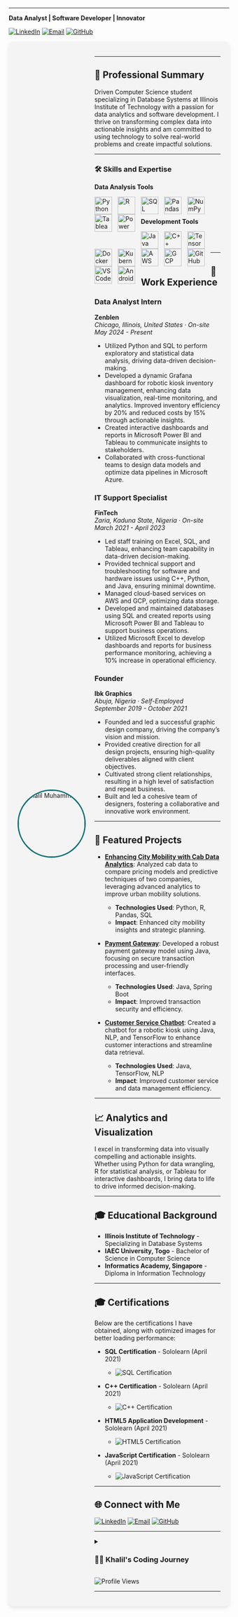 

---


**Data Analyst | Software Developer | Innovator**

[![LinkedIn](https://img.shields.io/badge/LinkedIn-Connect-blue?style=flat&logo=linkedin)](https://www.linkedin.com/in/khalilmuhammad) [![Email](https://img.shields.io/badge/Email-Contact-red?style=flat&logo=gmail)](mailto:khalil.muhammad@example.com) [![GitHub](https://img.shields.io/badge/GitHub-Projects-black?style=flat&logo=github)](https://github.com/Ksani1)

<div style="display: flex; align-items: center; padding: 20px; background-color: #f4f4f4; border-radius: 10px; box-shadow: 0 4px 8px rgba(0, 0, 0, 0.1);">
    <img src="Photo.png" alt="Khalil Muhammad" width="150" style="border-radius: 50%; border: 3px solid #0d7377; margin-right: 20px;">
    <div>


---

## 🌟 Professional Summary

Driven Computer Science student specializing in Database Systems at Illinois Institute of Technology with a passion for data analytics and software development. I thrive on transforming complex data into actionable insights and am committed to using technology to solve real-world problems and create impactful solutions.

---

### 🛠️ Skills and Expertise

**Data Analysis Tools**

<img align="left" alt="Python" width="40px" style="padding-right:10px;" src="https://cdn.jsdelivr.net/gh/devicons/devicon/icons/python/python-plain.svg"/>
<img align="left" alt="R" width="40px" style="padding-right:10px;" src="https://cdn.jsdelivr.net/gh/devicons/devicon/icons/r/r-original.svg"/>
<img align="left" alt="SQL" width="40px" style="padding-right:10px;" src="https://cdn.jsdelivr.net/gh/devicons/devicon/icons/mysql/mysql-original.svg"/>
<img align="left" alt="Pandas" width="40px" style="padding-right:10px;" src="https://cdn.jsdelivr.net/gh/devicons/devicon/icons/pandas/pandas-original.svg"/>
<img align="left" alt="NumPy" width="40px" style="padding-right:10px;" src="https://cdn.jsdelivr.net/gh/devicons/devicon/icons/numpy/numpy-original.svg"/>
<img align="left" alt="Tableau" width="40px" style="padding-right:10px;" src="https://upload.wikimedia.org/wikipedia/commons/4/4b/Tableau_Logo.png"/>
<img align="left" alt="Power BI" width="40px" style="padding-right:10px;" src="https://upload.wikimedia.org/wikipedia/commons/c/cf/New_Power_BI_Logo.svg"/>
<br/>
<br/>

**Development Tools**

<img align="left" alt="Java" width="40px" style="padding-right:10px;" src="https://cdn.jsdelivr.net/gh/devicons/devicon/icons/java/java-original.svg"/>
<img align="left" alt="C++" width="40px" style="padding-right:10px;" src="https://cdn.jsdelivr.net/gh/devicons/devicon/icons/cplusplus/cplusplus-line.svg"/>
<img align="left" alt="TensorFlow" width="40px" style="padding-right:10px;" src="https://cdn.jsdelivr.net/gh/devicons/devicon/icons/tensorflow/tensorflow-original.svg"/>
<img align="left" alt="Docker" width="40px" style="padding-right:10px;" src="https://cdn.jsdelivr.net/gh/devicons/devicon/icons/docker/docker-original.svg"/>
<img align="left" alt="Kubernetes" width="40px" style="padding-right:10px;" src="https://cdn.jsdelivr.net/gh/devicons/devicon/icons/kubernetes/kubernetes-plain.svg"/>
<img align="left" alt="AWS" width="40px" style="padding-right:10px;" src="https://cdn.jsdelivr.net/gh/devicons/devicon/icons/amazonwebservices/amazonwebservices-original-wordmark.svg"/>
<img align="left" alt="GCP" width="40px" style="padding-right:10px;" src="https://cdn.jsdelivr.net/gh/devicons/devicon/icons/googlecloud/googlecloud-original.svg"/>
<img align="left" alt="GitHub" width="40px" style="padding-right:10px;" src="https://cdn.jsdelivr.net/gh/devicons/devicon/icons/github/github-original.svg"/>
<img align="left" alt="VS Code" width="40px" style="padding-right:10px;" src="https://cdn.jsdelivr.net/gh/devicons/devicon/icons/vscode/vscode-original.svg"/>
<img align="left" alt="Android Studio" width="40px" style="padding-right:10px;" src="https://cdn.jsdelivr.net/gh/devicons/devicon/icons/androidstudio/androidstudio-original.svg"/>
<br/>
<br/>


---

## 💼 Work Experience

### Data Analyst Intern
**Zenblen**  
*Chicago, Illinois, United States · On-site*  
*May 2024 - Present*

- Utilized Python and SQL to perform exploratory and statistical data analysis, driving data-driven decision-making.
- Developed a dynamic Grafana dashboard for robotic kiosk inventory management, enhancing data visualization, real-time monitoring, and analytics. Improved inventory efficiency by 20% and reduced costs by 15% through actionable insights.
- Created interactive dashboards and reports in Microsoft Power BI and Tableau to communicate insights to stakeholders.
- Collaborated with cross-functional teams to design data models and optimize data pipelines in Microsoft Azure.

### IT Support Specialist
**FinTech**  
*Zaria, Kaduna State, Nigeria · On-site*  
*March 2021 - April 2023*

- Led staff training on Excel, SQL, and Tableau, enhancing team capability in data-driven decision-making.
- Provided technical support and troubleshooting for software and hardware issues using C++, Python, and Java, ensuring minimal downtime.
- Managed cloud-based services on AWS and GCP, optimizing data storage.
- Developed and maintained databases using SQL and created reports using Microsoft Power BI and Tableau to support business operations.
- Utilized Microsoft Excel to develop dashboards and reports for business performance monitoring, achieving a 10% increase in operational efficiency.

### Founder
**Ibk Graphics**  
*Abuja, Nigeria · Self-Employed*  
*September 2019 - October 2021*

- Founded and led a successful graphic design company, driving the company’s vision and mission.
- Provided creative direction for all design projects, ensuring high-quality deliverables aligned with client objectives.
- Cultivated strong client relationships, resulting in a high level of satisfaction and repeat business.
- Built and led a cohesive team of designers, fostering a collaborative and innovative work environment.

---

## 🚀 Featured Projects

- **[Enhancing City Mobility with Cab Data Analytics](https://github.com/Ksani1/Enhancing-City-Mobility-with-Cab-Data-Analytics)**: Analyzed cab data to compare pricing models and predictive techniques of two companies, leveraging advanced analytics to improve urban mobility solutions.
  - **Technologies Used**: Python, R, Pandas, SQL
  - **Impact**: Enhanced city mobility insights and strategic planning.

- **[Payment Gateway](https://github.com/Ksani1/payment-gateway)**: Developed a robust payment gateway model using Java, focusing on secure transaction processing and user-friendly interfaces.
  - **Technologies Used**: Java, Spring Boot
  - **Impact**: Improved transaction security and efficiency.

- **[Customer Service Chatbot](https://github.com/Ksani1/customer-service-chatbot)**: Created a chatbot for a robotic kiosk using Java, NLP, and TensorFlow to enhance customer interactions and streamline data retrieval.
  - **Technologies Used**: Java, TensorFlow, NLP
  - **Impact**: Improved customer service and data management efficiency.

---

## 📈 Analytics and Visualization

I excel in transforming data into visually compelling and actionable insights. Whether using Python for data wrangling, R for statistical analysis, or Tableau for interactive dashboards, I bring data to life to drive informed decision-making.

---

## 🎓 Educational Background

- **Illinois Institute of Technology** - Specializing in Database Systems
- **IAEC University, Togo** - Bachelor of Science in Computer Science
- **Informatics Academy, Singapore** - Diploma in Information Technology
  
---

## 🎓 Certifications

Below are the certifications I have obtained, along with optimized images for better loading performance:

- **SQL Certification** - Sololearn (April 2021)
  - ![SQL Certification](SQL.jpg) <!-- Optimized: Compressed and resized for faster loading -->
  
- **C++ Certification** - Sololearn (April 2021)
  - ![C++ Certification](CPlusPlus.jpg) <!-- Optimized: Converted to WebP format for smaller file size -->
  
- **HTML5 Application Development** - Sololearn (April 2021)
  - ![HTML5 Certification](HTML.jpg) <!-- Optimized: Resized to fit better within the portfolio layout -->

- **JavaScript Certification** - Sololearn (April 2021)
  - ![JavaScript Certification](JavaScript.jpg) <!-- Optimized: Compressed to maintain quality while reducing size -->
 
---

## 🌐 Connect with Me

[![LinkedIn](https://img.shields.io/badge/LinkedIn-Connect-blue?style=flat&logo=linkedin)](https://www.linkedin.com/in/khalilmuhammad) [![Email](https://img.shields.io/badge/Email-Contact-red?style=flat&logo=gmail)](mailto:khalil.muhammad@example.com) [![GitHub](https://img.shields.io/badge/GitHub-Projects-black?style=flat&logo=github)](https://github.com/Ksani1)

---

<details>
  <summary><h3>👨‍💻 Khalil's Coding Journey</h3></summary>
  My coding journey began with a strong interest in technology and software development. I attended Informatics Academy in Singapore and IAEC University in Togo to build a solid foundation in computer science. Now, MS in Computer Science at the Illinois Institute of Technology, I am specializing in Database Systems and continually advancing my skills in software engineering and data analysis.
</details>

![Profile Views](https://komarev.com/ghpvc/?username=Ksani1&color=blueviolet&style=flat-square)

---

